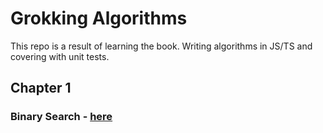 # Grokking Algorithms 

This repo is a result of learning the book. Writing algorithms in JS/TS and covering with unit tests.

## Chapter 1
### Binary Search - [here](./src/algorithms/binarySearch.ts)

